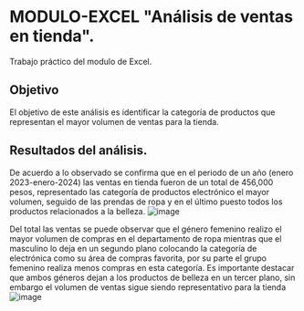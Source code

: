 # MODULO-EXCEL "Análisis de ventas en tienda".
Trabajo práctico del modulo de Excel.
## Objetivo
El objetivo de este análisis es identificar la categoría de productos que representan el mayor volumen de ventas para la tienda.
## Resultados del análisis.
De acuerdo a lo observado se confirma que en el periodo de un año (enero 2023-enero-2024) las ventas en tienda fueron de un total de 456,000 pesos, representado las categoría de productos electrónico el mayor volumen, seguido de las prendas de ropa y en el último puesto todos los productos relacionados a la belleza.
![image](https://github.com/user-attachments/assets/5c82f45f-4c7d-4b8a-8d94-93b8bead3c20)

Del total las ventas se puede observar que el género femenino realizo el mayor volumen de compras en el departamento de ropa mientras que el masculino lo deja en un segundo plano colocando la categoría de electrónica como su área de compras favorita, por su parte el grupo femenino realiza menos compras en esta categoría. Es importante destacar que ambos géneros dejan a los productos de belleza en un tercer plano, sin embargo el volumen de ventas sigue siendo representativo para la tienda
![image](https://github.com/user-attachments/assets/4ee94e06-a692-4fcb-9764-6b43e0cff54c)
